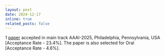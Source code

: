```yaml
---
layout: post
date: 2024-12-17
inline: true
related_posts: false
---
```


1 <a href="https://arxiv.org/abs/2405.15328" target="_blank">paper</a> accepted in main track AAAI-2025, Philadelphia, Pennsylvania, USA [Acceptance Rate - 23.4%]. The paper is also selected for Oral [Acceptance Rate - 4.6%].
